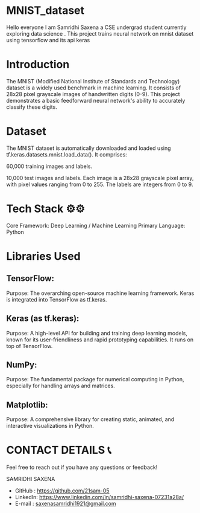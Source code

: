 # MNIST_dataset
Hello everyone I am Samridhi Saxena a CSE undergrad student currently exploring data science . 
This project trains neural network on mnist dataset using tensorflow and its api keras 

# Introduction
The MNIST (Modified National Institute of Standards and Technology) dataset is a widely used benchmark in machine learning. It consists of 28x28 pixel grayscale images of handwritten digits (0-9). This project demonstrates a basic feedforward neural network's ability to accurately classify these digits.

# Dataset
The MNIST dataset is automatically downloaded and loaded using tf.keras.datasets.mnist.load_data(). It comprises:

60,000 training images and labels.

10,000 test images and labels.
Each image is a 28x28 grayscale pixel array, with pixel values ranging from 0 to 255. The labels are integers from 0 to 9.

# Tech Stack ⚙️⚙️
Core Framework: Deep Learning / Machine Learning
Primary Language: Python

# Libraries Used
## TensorFlow:

Purpose: The overarching open-source machine learning framework. Keras is integrated into TensorFlow as tf.keras.


## Keras (as tf.keras):

Purpose: A high-level API for building and training deep learning models, known for its user-friendliness and rapid prototyping capabilities. It runs on top of TensorFlow.


## NumPy:

Purpose: The fundamental package for numerical computing in Python, especially for handling arrays and matrices.


 ## Matplotlib:

Purpose: A comprehensive library for creating static, animated, and interactive visualizations in Python.

# CONTACT DETAILS 📞
Feel free to reach out if you have any questions or feedback!

SAMRIDHI SAXENA
* GitHub : https://github.com/21sam-05
* LinkedIn: https://www.linkedin.com/in/samridhi-saxena-07231a28a/
* E-mail : saxenasamridhi1921@gmail.com
